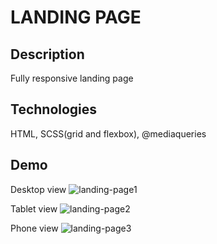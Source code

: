 # LANDING PAGE

## Description
Fully responsive landing page

## Technologies
HTML, SCSS(grid and flexbox), @mediaqueries

## Demo

Desktop view
![landing-page1](https://user-images.githubusercontent.com/72414745/101024260-1e8d7e80-3574-11eb-8425-859753554e62.gif)

Tablet view
![landing-page2](https://user-images.githubusercontent.com/72414745/101024274-277e5000-3574-11eb-8a63-4dc777d05693.gif)

Phone view
![landing-page3](https://user-images.githubusercontent.com/72414745/101024288-2c430400-3574-11eb-9efd-18e6f106c2e8.gif)


